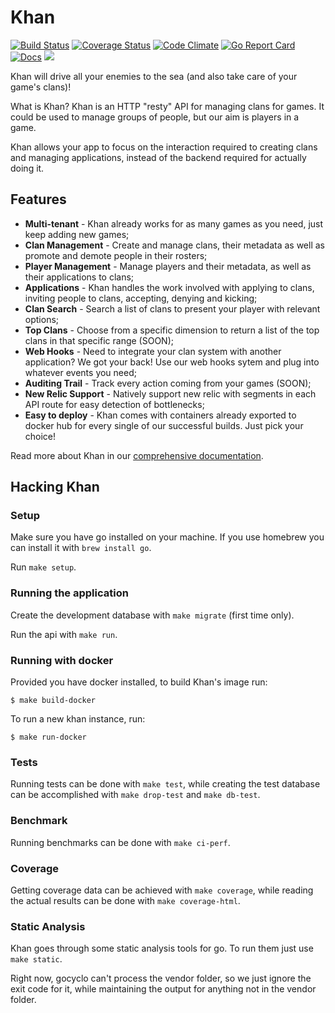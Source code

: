 # Khan

[![Build Status](https://travis-ci.org/topfreegames/khan.svg?branch=master)](https://travis-ci.org/topfreegames/khan)
[![Coverage Status](https://coveralls.io/repos/github/topfreegames/khan/badge.svg?branch=master)](https://coveralls.io/github/topfreegames/khan?branch=master)
[![Code Climate](https://codeclimate.com/github/topfreegames/khan/badges/gpa.svg)](https://codeclimate.com/github/topfreegames/khan)
[![Go Report Card](https://goreportcard.com/badge/github.com/topfreegames/khan)](https://goreportcard.com/report/github.com/topfreegames/khan)
[![Docs](https://readthedocs.org/projects/khan-api/badge/?version=latest
)](http://khan-api.readthedocs.io/en/latest/)
[![](https://imagelayers.io/badge/tfgco/khan:latest.svg)](https://imagelayers.io/?images=tfgco/khan:latest 'Khan Image Layers')

Khan will drive all your enemies to the sea (and also take care of your game's clans)!

What is Khan? Khan is an HTTP "resty" API for managing clans for games. It could be used to manage groups of people, but our aim is players in a game.

Khan allows your app to focus on the interaction required to creating clans and managing applications, instead of the backend required for actually doing it.

## Features

* **Multi-tenant** - Khan already works for as many games as you need, just keep adding new games;
* **Clan Management** - Create and manage clans, their metadata as well as promote and demote people in their rosters;
* **Player Management** - Manage players and their metadata, as well as their applications to clans;
* **Applications** - Khan handles the work involved with applying to clans, inviting people to clans, accepting, denying and kicking;
* **Clan Search** - Search a list of clans to present your player with relevant options;
* **Top Clans** - Choose from a specific dimension to return a list of the top clans in that specific range (SOON);
* **Web Hooks** - Need to integrate your clan system with another application? We got your back! Use our web hooks sytem and plug into whatever events you need;
* **Auditing Trail** - Track every action coming from your games (SOON);
* **New Relic Support** - Natively support new relic with segments in each API route for easy detection of bottlenecks;
* **Easy to deploy** - Khan comes with containers already exported to docker hub for every single of our successful builds. Just pick your choice!

Read more about Khan in our [comprehensive documentation](http://khan-api.readthedocs.io/).

## Hacking Khan

### Setup

Make sure you have go installed on your machine.
If you use homebrew you can install it with `brew install go`.

Run `make setup`.

### Running the application

Create the development database with `make migrate` (first time only).

Run the api with `make run`.

### Running with docker

Provided you have docker installed, to build Khan's image run:

    $ make build-docker

To run a new khan instance, run:

    $ make run-docker

### Tests

Running tests can be done with `make test`, while creating the test database can be accomplished with `make drop-test` and `make db-test`.

### Benchmark

Running benchmarks can be done with `make ci-perf`.

### Coverage

Getting coverage data can be achieved with `make coverage`, while reading the actual results can be done with `make coverage-html`.

### Static Analysis

Khan goes through some static analysis tools for go. To run them just use `make static`.

Right now, gocyclo can't process the vendor folder, so we just ignore the exit code for it, while maintaining the output for anything not in the vendor folder.
